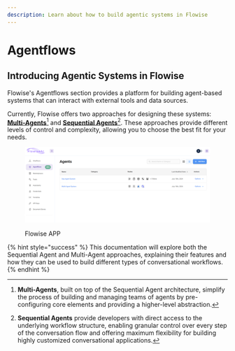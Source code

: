 ```yaml
---
description: Learn about how to build agentic systems in Flowise
---
```


# Agentflows

## Introducing Agentic Systems in Flowise

Flowise's Agentflows section provides a platform for building agent-based systems that can interact with external tools and data sources.

Currently, Flowise offers two approaches for designing these systems: [**Multi-Agents**](#user-content-fn-1)[^1] and [**Sequential Agents**](#user-content-fn-2)[^2]. These approaches provide different levels of control and complexity, allowing you to choose the best fit for your needs.

<figure><img src="../../.gitbook/assets/agentflow.png" alt=""><figcaption><p>Flowise APP</p></figcaption></figure>

{% hint style="success" %}
This documentation will explore both the Sequential Agent and Multi-Agent approaches, explaining their features and how they can be used to build different types of conversational workflows.
{% endhint %}

[^1]: **Multi-Agents**, built on top of the Sequential Agent architecture, simplify the process of building and managing teams of agents by pre-configuring core elements and providing a higher-level abstraction.

[^2]: **Sequential Agents** provide developers with direct access to the underlying workflow structure, enabling granular control over every step of the conversation flow and offering maximum flexibility for building highly customized conversational applications.

